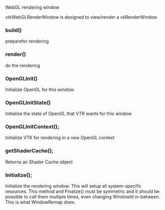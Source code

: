 WebGL rendering window

vtkWebGLRenderWindow is designed to view/render a vkRenderWindow

### build()

preparefor rendering

### render()

do the rendering

### OpenGLInit()

Initialize OpenGL for this window.

### OpenGLInitState()

Initialize the state of OpenGL that VTK wants for this window

### OpenGLInitContext();

Initialize VTK for rendering in a new OpenGL context

### getShaderCache();

Returns an Shader Cache object

### Initialize();

Initialize the rendering window.  This will setup all system-specific
resources.  This method and Finalize() must be symmetric and it
should be possible to call them multiple times, even changing WindowId
in-between.  This is what WindowRemap does.
